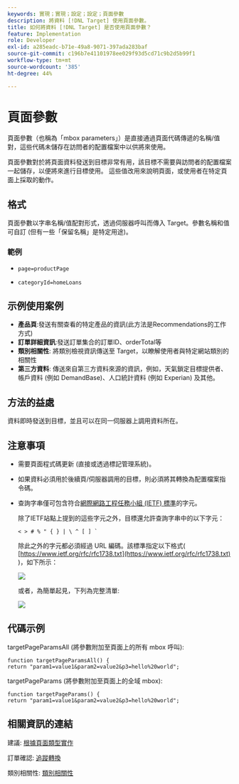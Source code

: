 ```yaml
---
keywords: 實現；實現；設定；設定；頁面參數
description: 將資料 [!DNL Target] 使用頁面參數。
title: 如何將資料 [!DNL Target] 是否使用頁面參數？
feature: Implementation
role: Developer
exl-id: a285eadc-b71e-49a8-9071-397ada283baf
source-git-commit: c196b7e41101978ee029f93d5cd71c9b2d5b99f1
workflow-type: tm+mt
source-wordcount: '385'
ht-degree: 44%

---
```


# 頁面參數

頁面參數（也稱為「mbox parameters」）是直接通過頁面代碼傳遞的名稱/值對，這些代碼未儲存在訪問者的配置檔案中以供將來使用。

頁面參數對於將頁面資料發送到目標非常有用，該目標不需要與訪問者的配置檔案一起儲存，以便將來進行目標使用。 這些值改用來說明頁面，或使用者在特定頁面上採取的動作。

## 格式

頁面參數以字串名稱/值配對形式，透過伺服器呼叫而傳入 Target。參數名稱和值可自訂 (但有一些「保留名稱」是特定用途)。

### 範例

* `page=productPage`

* `categoryId=homeLoans`

## 示例使用案例

* **產品頁**:發送有關查看的特定產品的資訊(此方法是Recommendations的工作方式)
* **訂單詳細資訊**:發送訂單集合的訂單ID、orderTotal等
* **類別相關性**: 將類別檢視資訊傳送至 Target，以瞭解使用者與特定網站類別的相關性
* **第三方資料**: 傳送來自第三方資料來源的資訊，例如，天氣鎖定目標提供者、帳戶資料 (例如 DemandBase)、人口統計資料 (例如 Experian) 及其他。

## 方法的益處

資料即時發送到目標，並且可以在同一伺服器上調用資料所在。

## 注意事項

* 需要頁面程式碼更新 (直接或透過標記管理系統)。
* 如果資料必須用於後續頁/伺服器調用的目標，則必須將其轉換為配置檔案指令碼。
* 查詢字串僅可包含符合[網際網路工程任務小組 (IETF) 標準](https://www.ietf.org/rfc/rfc3986.txt)的字元。

   除了IETF站點上提到的這些字元之外，目標還允許查詢字串中的以下字元：

   ```< > # % " { } | \ ^ [ ] ` ```

   除此之外的字元都必須經過 URL 編碼。該標準指定以下格式( [https://www.ietf.org/rfc/rfc1738.txt](https://www.ietf.org/rfc/rfc1738.txt) )，如下所示：

   ![](assets/ietf1.png)

   或者，為簡單起見，下列為完整清單:

   ![](assets/ietf2.png)

## 代碼示例

targetPageParamsAll (將參數附加至頁面上的所有 mbox 呼叫):

`function targetPageParamsAll() { return "param1=value1&param2=value2&p3=hello%20world";`

targetPageParams (將參數附加至頁面上的全域 mbox):

`function targetPageParams() { return "param1=value1&param2=value2&p3=hello%20world";`

## 相關資訊的連結

建議: [根據頁面類型實作](https://developer.adobe.com/target/implement/recommendations/)

訂單確認: [追蹤轉換](https://developer.adobe.com/target/implement/client-side/atjs/how-to-deployatjs/implement-target-without-a-tag-manager/)

類別相關性: [類別相關性](/help/main/c-target/c-visitor-profile/category-affinity.md#concept_75EC1E1123014448B8B92AD16B2D72CC)
